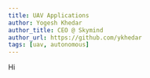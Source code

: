 ```yaml
---
title: UAV Applications
author: Yogesh Khedar
author_title: CEO @ Skymind
author_url: https://github.com/ykhedar
tags: [uav, autonomous]
---
```


Hi
